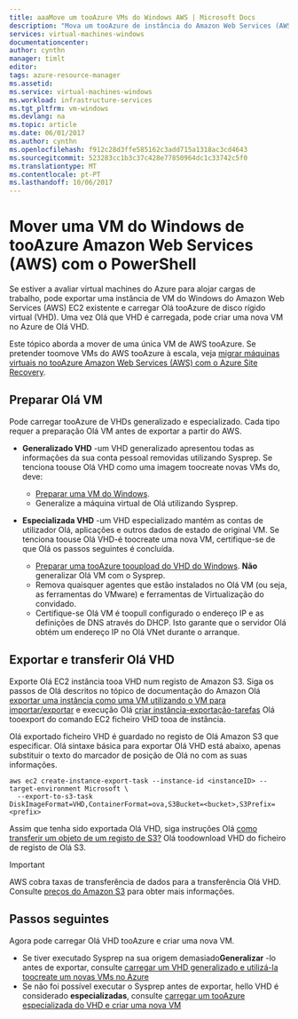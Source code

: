 ```yaml
---
title: aaaMove um tooAzure VMs do Windows AWS | Microsoft Docs
description: "Mova um tooAzure de instância do Amazon Web Services (AWS) EC2 Windows máquinas virtuais com o Azure PowerShell."
services: virtual-machines-windows
documentationcenter: 
author: cynthn
manager: timlt
editor: 
tags: azure-resource-manager
ms.assetid: 
ms.service: virtual-machines-windows
ms.workload: infrastructure-services
ms.tgt_pltfrm: vm-windows
ms.devlang: na
ms.topic: article
ms.date: 06/01/2017
ms.author: cynthn
ms.openlocfilehash: f912c28d3ffe585162c3add715a1318ac3cd4643
ms.sourcegitcommit: 523283cc1b3c37c428e77850964dc1c33742c5f0
ms.translationtype: MT
ms.contentlocale: pt-PT
ms.lasthandoff: 10/06/2017
---
```

# <a name="move-a-windows-vm-from-amazon-web-services-aws-tooazure-using-powershell"></a>Mover uma VM do Windows de tooAzure Amazon Web Services (AWS) com o PowerShell

Se estiver a avaliar virtual machines do Azure para alojar cargas de trabalho, pode exportar uma instância de VM do Windows do Amazon Web Services (AWS) EC2 existente e carregar Olá tooAzure de disco rígido virtual (VHD). Uma vez Olá que VHD é carregada, pode criar uma nova VM no Azure de Olá VHD. 

Este tópico aborda a mover de uma única VM de AWS tooAzure. Se pretender toomove VMs do AWS tooAzure à escala, veja [migrar máquinas virtuais no tooAzure Amazon Web Services (AWS) com o Azure Site Recovery](../../site-recovery/site-recovery-migrate-aws-to-azure.md).

## <a name="prepare-hello-vm"></a>Preparar Olá VM 
 
Pode carregar tooAzure de VHDs generalizado e especializado. Cada tipo requer a preparação Olá VM antes de exportar a partir do AWS. 

- **Generalizado VHD** -um VHD generalizado apresentou todas as informações da sua conta pessoal removidas utilizando Sysprep. Se tenciona toouse Olá VHD como uma imagem toocreate novas VMs do, deve: 
 
    * [Preparar uma VM do Windows](prepare-for-upload-vhd-image.md).  
    * Generalize a máquina virtual de Olá utilizando Sysprep.  

 
- **Especializada VHD** -um VHD especializado mantém as contas de utilizador Olá, aplicações e outros dados de estado de original VM. Se tenciona toouse Olá VHD-é toocreate uma nova VM, certifique-se de que Olá os passos seguintes é concluída.  
    * [Preparar uma tooAzure tooupload do VHD do Windows](prepare-for-upload-vhd-image.md). **Não** generalizar Olá VM com o Sysprep. 
    * Remova quaisquer agentes que estão instalados no Olá VM (ou seja, as ferramentas do VMware) e ferramentas de Virtualização do convidado. 
    * Certifique-se Olá VM é toopull configurado o endereço IP e as definições de DNS através do DHCP. Isto garante que o servidor Olá obtém um endereço IP no Olá VNet durante o arranque.  


## <a name="export-and-download-hello-vhd"></a>Exportar e transferir Olá VHD 

Exporte Olá EC2 instância tooa VHD num registo de Amazon S3. Siga os passos de Olá descritos no tópico de documentação do Amazon Olá [exportar uma instância como uma VM utilizando o VM para importar/exportar](http://docs.aws.amazon.com/vm-import/latest/userguide/vmexport.html) e execução Olá [criar instância-exportação-tarefas](http://docs.aws.amazon.com/cli/latest/reference/ec2/create-instance-export-task.html) Olá tooexport do comando EC2 ficheiro VHD tooa de instância. 

Olá exportado ficheiro VHD é guardado no registo de Olá Amazon S3 que especificar. Olá sintaxe básica para exportar Olá VHD está abaixo, apenas substituir o texto do marcador de posição de Olá no <brackets> com as suas informações.

```
aws ec2 create-instance-export-task --instance-id <instanceID> --target-environment Microsoft \
  --export-to-s3-task DiskImageFormat=VHD,ContainerFormat=ova,S3Bucket=<bucket>,S3Prefix=<prefix>
```

Assim que tenha sido exportada Olá VHD, siga instruções Olá [como transferir um objeto de um registo de S3?](http://docs.aws.amazon.com/AmazonS3/latest/user-guide/download-objects.html) Olá toodownload VHD do ficheiro de registo de Olá S3. 

> [!IMPORTANT]
> AWS cobra taxas de transferência de dados para a transferência Olá VHD. Consulte [preços do Amazon S3](https://aws.amazon.com/s3/pricing/) para obter mais informações.


## <a name="next-steps"></a>Passos seguintes

Agora pode carregar Olá VHD tooAzure e criar uma nova VM. 

- Se tiver executado Sysprep na sua origem demasiado**Generalizar** -lo antes de exportar, consulte [carregar um VHD generalizado e utilizá-la toocreate um novas VMs no Azure](upload-generalized-managed.md)
- Se não foi possível executar o Sysprep antes de exportar, hello VHD é considerado **especializadas**, consulte [carregar um tooAzure especializada do VHD e criar uma nova VM](create-vm-specialized.md)

 
